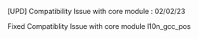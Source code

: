 [UPD] Compatibility Issue with core module : 02/02/23

Fixed Compatiblity Issue with core module l10n_gcc_pos
